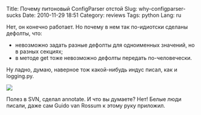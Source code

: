 Title: Почему питоновый ConfigParser отстой
Slug: why-configparser-sucks
Date: 2010-11-29 18:51
Category: reviews
Tags: python
Lang: ru

Нет, он конечно работает. Но почему в нем так по-идиотски сделаны дефолты,
что:

* невозможно задать разные дефолты для одноименных значений, но в разных
секциях;
* в методе get тоже невозможно дефолты передать по-человечески.

Ну ладно, думаю, наверное тож какой-нибудь индус писал, как и logging.py.

![][Resized]

Полез в SVN, сделал annotate. И что вы думаете? Нет! Белые люди писали, даже
сам Guido van Rossum к этому руку приложил.

[Image]: http://farm1.static.flickr.com/90/275450585_2c5cc73085_o.jpg
[Resized]: http://resizer.co/?image=http%3A%2F%2Ffarm1.static.flickr.com%2F90%2F275450585_2c5cc73085_o.jpg&w=600
